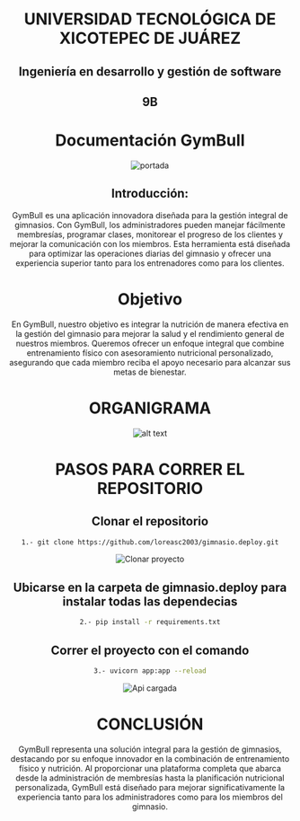<div align = "center">

# UNIVERSIDAD TECNOLÓGICA DE XICOTEPEC DE JUÁREZ

## Ingeniería en desarrollo y gestión de software

## 9B

# Documentación GymBull
![portada](../../gimnasio.deploy/Imagenes/portada.png)
## Introducción:

GymBull es una aplicación innovadora diseñada para la gestión integral de gimnasios. Con GymBull, los administradores pueden manejar fácilmente membresías, programar clases, monitorear el progreso de los clientes y mejorar la comunicación con los miembros. Esta herramienta está diseñada para optimizar las operaciones diarias del gimnasio y ofrecer una experiencia superior tanto para los entrenadores como para los clientes.

# Objetivo

En GymBull, nuestro objetivo es integrar la nutrición de manera efectiva en la gestión del gimnasio para mejorar la salud y el rendimiento general de nuestros miembros. Queremos ofrecer un enfoque integral que combine entrenamiento físico con asesoramiento nutricional personalizado, asegurando que cada miembro reciba el apoyo necesario para alcanzar sus metas de bienestar.

# ORGANIGRAMA
![alt text](../../gimnasio.deploy/Imagenes/organigrama.jpg)
# PASOS PARA CORRER EL REPOSITORIO

## Clonar el repositorio

```sh
1.- git clone https://github.com/loreasc2003/gimnasio.deploy.git
```

![Clonar proyecto](../Imagenes/clon.png)

## Ubicarse en la carpeta de gimnasio.deploy para instalar todas las dependecias

```sh
2.- pip install -r requirements.txt
```

## Correr el proyecto con el comando

```sh
3.- uvicorn app:app --reload
```
![Api cargada](../Imagenes/api.png)

# CONCLUSIÓN

GymBull representa una solución integral para la gestión de gimnasios, destacando por su enfoque innovador en la combinación de entrenamiento físico y nutrición. Al proporcionar una plataforma completa que abarca desde la administración de membresías hasta la planificación nutricional personalizada, GymBull está diseñado para mejorar significativamente la experiencia tanto para los administradores como para los miembros del gimnasio.

</div>